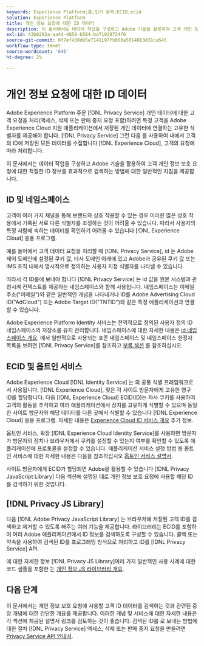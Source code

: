 ```yaml
---
keywords: Experience Platform;홈;인기 항목;ECID;ecid
solution: Experience Platform
title: 개인 정보 요청에 대한 ID 데이터
description: 이 문서에서는 데이터 작업을 구성하고 Adobe 기술을 활용하여 고객 개인 정보 보호 요청에 대한 적절한 ID 정보를 효과적으로 검색하는 방법에 대한 일반적인 지침을 제공합니다.
exl-id: 43b0292a-ea4d-4858-b584-ba71029724f6
source-git-commit: 0f7ef438db5e7141197fb860a5814883d31ca545
workflow-type: tm+mt
source-wordcount: '646'
ht-degree: 2%

---
```


# 개인 정보 요청에 대한 ID 데이터

Adobe Experience Platform 주문 [!DNL Privacy Service] 개인 데이터에 대한 고객 요청을 처리(액세스, 삭제 또는 판매 중지 요청 포함)하려면 특정 고객을 Adobe Experience Cloud 지원 애플리케이션에서 저장된 개인 데이터에 연결하는 고유한 식별자를 제공해야 합니다. [!DNL Privacy Service] 그런 다음 를 사용하여 내에서 고객의 ID에 저장된 모든 데이터를 수집합니다 [!DNL Experience Cloud], 고객의 요청에 따라 처리합니다.

이 문서에서는 데이터 작업을 구성하고 Adobe 기술을 활용하여 고객 개인 정보 보호 요청에 대한 적절한 ID 정보를 효과적으로 검색하는 방법에 대한 일반적인 지침을 제공합니다.

## ID 및 네임스페이스

고객이 여러 가지 채널을 통해 브랜드와 상호 작용할 수 있는 경우 이러한 많은 상호 작용에서 기록된 서로 다른 식별자를 조정하는 것이 어려울 수 있습니다. 따라서 사용자의 특정 사람에 속하는 데이터를 확인하기 어려울 수 있습니다 [!DNL Experience Cloud] 응용 프로그램.

예를 들어에서 고객 데이터 요청을 처리할 때 [!DNL Privacy Service], id 는 Adobe 제어 도메인에 설정된 쿠키 값, 타사 도메인 아래에 있고 Adobe과 공유된 쿠키 값 또는 IMS 조직 내에서 명시적으로 정의하는 사용자 지정 식별자를 나타낼 수 있습니다.

따라서 각 ID를에 보내야 합니다 [!DNL Privacy Service] 는 id 값을 원본 시스템과 관련시켜 컨텍스트를 제공하는 네임스페이스와 함께 사용됩니다. 네임스페이스는 이메일 주소(&quot;이메일&quot;)와 같은 일반적인 개념을 나타내거나 ID를 Adobe Advertising Cloud ID(&quot;AdCloud&quot;) 또는 Adobe Target ID(&quot;TNTID&quot;)와 같은 특정 애플리케이션과 연결할 수 있습니다.

Adobe Experience Platform Identity 서비스는 전역적으로 정의된 사용자 정의 ID 네임스페이스의 저장소를 유지 관리합니다. 네임스페이스에 대한 자세한 내용은 [id 네임스페이스 개요](../identity-service/namespaces.md). 에서 일반적으로 사용되는 표준 네임스페이스 및 네임스페이스 한정자 목록을 보려면 [!DNL Privacy Service]를 참조하고 [부록 섹션](api/appendix.md) 를 참조하십시오.

## ECID 및 옵트인 서비스

Adobe Experience Cloud [!DNL Identity Service] 는 의 공통 식별 프레임워크로서 사용됩니다. [!DNL Experience Cloud], 및은 각 사이트 방문자에게 고유한 영구 ID를 할당합니다. 다음 [!DNL Experience Cloud] ECID(ID)는 자사 쿠키를 사용하여 고객의 활동을 추적하고 여러 애플리케이션에서 장치를 고유하게 식별할 수 있으며 동일한 사이트 방문자와 해당 데이터를 다른 곳에서 식별할 수 있습니다 [!DNL Experience Cloud] 응용 프로그램. 자세한 내용은 [Experience Cloud ID 서비스 개요](https://experienceleague.adobe.com/docs/id-service/using/intro/overview.html) 추가 정보.

옵트인 서비스, 확장 [!DNL Experience Cloud Identity Service]를 사용하면 방문자가 방문자의 장치나 브라우저에서 쿠키를 설정할 수 있는지 여부를 확인할 수 있도록 애플리케이션에 프로토콜을 설정할 수 있습니다. 애플리케이션 서비스 설정 방법 등 옵트인 서비스에 대한 자세한 내용은 다음을 참조하십시오 [옵트인 서비스 설명서](https://experienceleague.adobe.com/docs/id-service/using/implementation/opt-in-service/optin-overview.html).

사이트 방문자에게 ECID가 할당되면 Adobe을 활용할 수 있습니다 [!DNL Privacy JavaScript Library] 다음 섹션에 설명된 대로 개인 정보 보호 요청에 사용할 해당 ID를 검색하기 위한 것입니다.

## [!DNL Privacy JS Library]

다음 [!DNL Adobe Privacy JavaScript Library] 는 브라우저에 저장된 고객 ID를 검색하고 제거할 수 있도록 해주는 여러 기능을 제공합니다. 라이브러리는 ECID를 포함하여 여러 Adobe 애플리케이션에서 ID 정보를 검색하도록 구성할 수 있습니다. 콜백 또는 약속을 사용하여 검색된 ID를 프로그래밍 방식으로 처리하고 ID를 [!DNL Privacy Service] API.

에 대한 자세한 정보 [!DNL Privacy JS Library]여러 가지 일반적인 사용 사례에 대한 코드 샘플을 포함한 는 [개인 정보 JS 라이브러리 개요](js-library.md).

## 다음 단계

이 문서에서는 개인 정보 보호 요청에 사용할 고객 ID 데이터를 검색하는 것과 관련된 중앙 개념에 대한 간단한 개요를 제공합니다. 이러한 개념 및 서비스에 대한 자세한 내용은 각 섹션에 제공된 설명서 링크를 검토하는 것이 좋습니다. 검색된 ID를 로 보내는 방법에 대한 절차 [!DNL Privacy Service] 액세스, 삭제 또는 판매 중지 요청을 만들려면 [Privacy Service API 안내서](api/overview.md).
